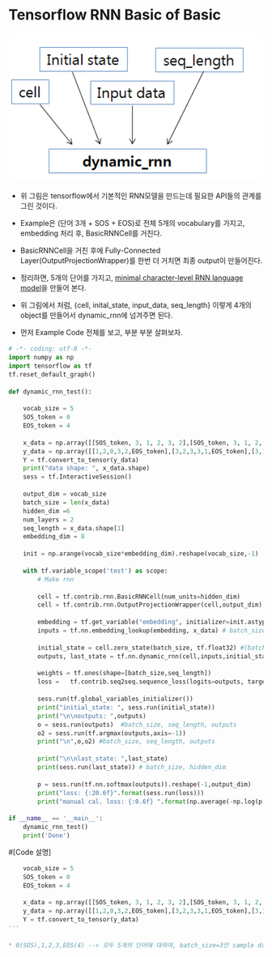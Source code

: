 # Tensorflow RNN Basic of Basic
<p align="center"><img width="500" src="dynamic-rnn.png" />  </p>


* 위 그림은 tensorflow에서 기본적인 RNN모델을 만드는데 필요한 API들의 관계를 그린 것이다.

* Example은 (단어 3개 + SOS + EOS)로 전체 5개의 vocabulary를 가지고, embedding 처리 후, BasicRNNCell를 거친다.
* BasicRNNCell을 거친 후에 Fully-Connected Layer(OutputProjectionWrapper)를 한번 더 거치면 최종 output이 만들어진다.
* 정리하면, 5개의 단어를 가지고, [minimal character-level RNN language model](http://karpathy.github.io/2015/05/21/rnn-effectiveness/)을 만들어 본다.
* 위 그림에서 처럼, {cell, inital_state, input_data, seq_length} 이렇게 4개의 object를 만들어서 dynamic_rnn에 넘겨주면 된다.
* 먼저 Example Code 전체를 보고, 부분 부분 살펴보자.

```python
# -*- coding: utf-8 -*-
import numpy as np
import tensorflow as tf
tf.reset_default_graph()

def dynamic_rnn_test():

    vocab_size = 5
    SOS_token = 0
    EOS_token = 4
    
    x_data = np.array([[SOS_token, 3, 1, 2, 3, 2],[SOS_token, 3, 1, 2, 3, 1],[SOS_token, 1, 3, 2, 2, 1]], dtype=np.int32)
    y_data = np.array([[1,2,0,3,2,EOS_token],[3,2,3,3,1,EOS_token],[3,1,1,2,0,EOS_token]],dtype=np.int32)
    Y = tf.convert_to_tensor(y_data)
    print("data shape: ", x_data.shape)
    sess = tf.InteractiveSession()
    
    output_dim = vocab_size
    batch_size = len(x_data)
    hidden_dim =6
    num_layers = 2
    seq_length = x_data.shape[1]
    embedding_dim = 8

    init = np.arange(vocab_size*embedding_dim).reshape(vocab_size,-1)
    
    with tf.variable_scope('test') as scope:
        # Make rnn

        cell = tf.contrib.rnn.BasicRNNCell(num_units=hidden_dim)
        cell = tf.contrib.rnn.OutputProjectionWrapper(cell,output_dim)
    
        embedding = tf.get_variable("embedding", initializer=init.astype(np.float32),dtype = tf.float32)
        inputs = tf.nn.embedding_lookup(embedding, x_data) # batch_size  x seq_length x embedding_dim
    
        initial_state = cell.zero_state(batch_size, tf.float32) #(batch_size x hidden_dim) 
        outputs, last_state = tf.nn.dynamic_rnn(cell,inputs,initial_state=initial_state)    

        weights = tf.ones(shape=[batch_size,seq_length])
        loss =   tf.contrib.seq2seq.sequence_loss(logits=outputs, targets=Y, weights=weights)
    
        sess.run(tf.global_variables_initializer())
        print("initial_state: ", sess.run(initial_state))
        print("\n\noutputs: ",outputs)
        o = sess.run(outputs)  #batch_size, seq_length, outputs
        o2 = sess.run(tf.argmax(outputs,axis=-1))
        print("\n",o,o2) #batch_size, seq_length, outputs
    
        print("\n\nlast_state: ",last_state)
        print(sess.run(last_state)) # batch_size, hidden_dim
      
        p = sess.run(tf.nn.softmax(outputs)).reshape(-1,output_dim)
        print("loss: {:20.6f}".format(sess.run(loss)))
        print("manual cal. loss: {:0.6f} ".format(np.average(-np.log(p[np.arange(y_data.size),y_data.flatten()]))) )

if __name__ == '__main__':
    dynamic_rnn_test()
    print('Done')
```

#[Code 설명]
```python
    vocab_size = 5
    SOS_token = 0
    EOS_token = 4
    
    x_data = np.array([[SOS_token, 3, 1, 2, 3, 2],[SOS_token, 3, 1, 2, 3, 1],[SOS_token, 1, 3, 2, 2, 1]], dtype=np.int32)
    y_data = np.array([[1,2,0,3,2,EOS_token],[3,2,3,3,1,EOS_token],[3,1,1,2,0,EOS_token]],dtype=np.int32)
    Y = tf.convert_to_tensor(y_data)
'''

* 0(SOS),1,2,3,EOS(4) --> 모두 5개의 단어에 대하여, batch_size=3인 sample data를 만들었다.


